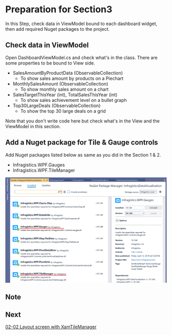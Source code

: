 # Preparation for Section3

In this Step, check data in ViewModel bound to each dashboard widget, then add required Nuget packages to the project.

## Check data in ViewModel

Open DashboardViewModel.cs and check what's in the class. There are some properties to be bound to View side.

- SalesAmountByProductData (ObservableCollection)
    - To show sales amount by products on a Piechart
- MonthlySalesAmount (ObservableCollection)
    - To show monthly sales amount on a chart
- SalesTargetThisYear (int), TotalSalesThisYear (int)
    - To show sales achievement level on a bullet graph 
- Top30LargeDeals (ObservableCollection)
    - To show the top 30 large deals on a grid

Note that you don't write code here but check what's in the View and the ViewModel in this section.

## Add a Nuget package for Tile & Gauge controls

Add Nuget packages listed below as same as you did in the Section 1 & 2.

- Infragistics.WPF.Gauges
- Infragistics.WPF.TileManager

![](../assets/03-01-01.png)


## Note


## Next
[02-02 Layout screen with XamTileManager](02-02-Layout-screen-with-XamTileManager.md)
